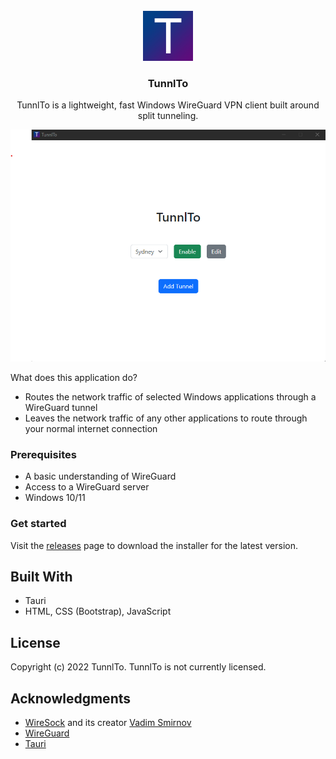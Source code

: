 <br />
<div align="center">
  <a href="https://github.com/othneildrew/Best-README-Template">
    <img src="readme-images/logo.png" alt="Logo" width="80" height="80">
  </a>

  <h3 align="center">TunnlTo</h3>

  <p align="center">
    TunnlTo is a lightweight, fast Windows WireGuard VPN client built around split tunneling.
    <br />
  </p>
</div>

![product-screenshot]

What does this application do?

* Routes the network traffic of selected Windows applications through a WireGuard tunnel
* Leaves the network traffic of any other applications to route through your normal internet connection

### Prerequisites
* A basic understanding of WireGuard
* Access to a WireGuard server
* Windows 10/11

### Get started
Visit the [releases](https://github.com/TunnlTo/desktop-app/releases) page to download the installer for the latest version. 

## Built With
* Tauri
* HTML, CSS (Bootstrap), JavaScript

## License
Copyright (c) 2022 TunnlTo. TunnlTo is not currently licensed.

## Acknowledgments

* [WireSock](https://www.wiresock.net/) and its creator [Vadim Smirnov](https://www.ntkernel.com/)
* [WireGuard](https://www.wireguard.com/)
* [Tauri](https://tauri.app/)

[product-screenshot]: readme-images/screenshot.png
